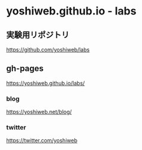 # yoshiweb.github.io - labs


## 実験用リポジトリ

https://github.com/yoshiweb/labs


## gh-pages

https://yoshiweb.github.io/labs/


### blog

https://yoshiweb.net/blog/


### twitter

https://twitter.com/yoshiweb
